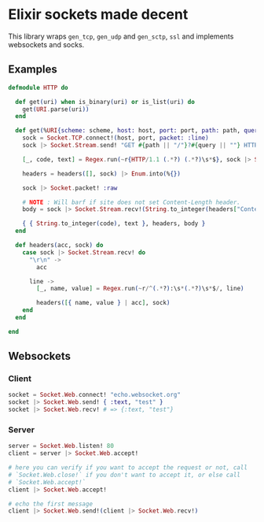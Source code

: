 Elixir sockets made decent
==========================
This library wraps `gen_tcp`, `gen_udp` and `gen_sctp`, `ssl` and implements
websockets and socks.

Examples
--------

```elixir
defmodule HTTP do

  def get(uri) when is_binary(uri) or is_list(uri) do
    get(URI.parse(uri))
  end

  def get(%URI{scheme: scheme, host: host, port: port, path: path, query: query}) do
    sock = Socket.TCP.connect!(host, port, packet: :line)
    sock |> Socket.Stream.send! "GET #{path || "/"}?#{query || ""} HTTP/1.1\r\nHost: #{host}\r\n\r\n"

    [_, code, text] = Regex.run(~r{HTTP/1.1 (.*?) (.*?)\s*$}, sock |> Socket.Stream.recv!)

    headers = headers([], sock) |> Enum.into(%{})

    sock |> Socket.packet! :raw

    # NOTE : Will barf if site does not set Content-Length header.
    body = sock |> Socket.Stream.recv!(String.to_integer(headers["Content-Length"]))

    { { String.to_integer(code), text }, headers, body }
  end

  def headers(acc, sock) do
    case sock |> Socket.Stream.recv! do
      "\r\n" ->
        acc

      line ->
        [_, name, value] = Regex.run(~r/^(.*?):\s*(.*?)\s*$/, line)

        headers([{ name, value } | acc], sock)
    end
  end

end
```

Websockets
----------

### Client

```elixir
socket = Socket.Web.connect! "echo.websocket.org"
socket |> Socket.Web.send! { :text, "test" }
socket |> Socket.Web.recv! # => {:text, "test"}
```

### Server

```elixir
server = Socket.Web.listen! 80
client = server |> Socket.Web.accept!

# here you can verify if you want to accept the request or not, call
# `Socket.Web.close!` if you don't want to accept it, or else call
# `Socket.Web.accept!`
client |> Socket.Web.accept!

# echo the first message
client |> Socket.Web.send!(client |> Socket.Web.recv!)
```
